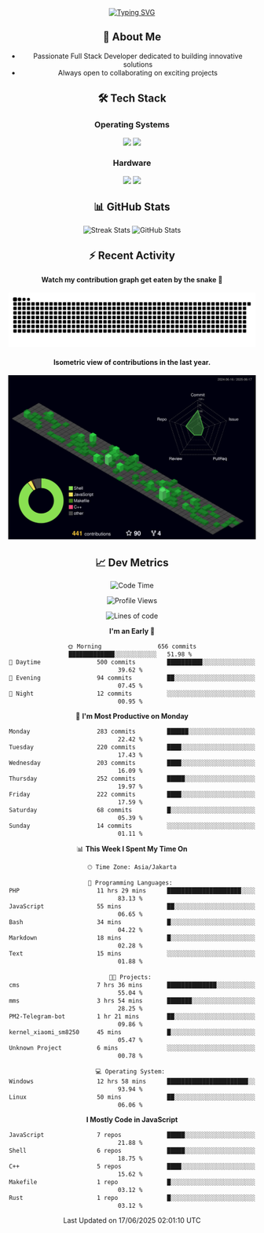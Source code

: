 <div align="center" style="max-width: 900px; margin: auto;">
<a href="https://github.com/thunderkex">
  <img src="https://readme-typing-svg.herokuapp.com?font=Fira+Code&pause=1000&center=true&vCenter=true&width=435&lines=Ha+ha!+I+am+here!;Told+you+a+storm+was+coming!" alt="Typing SVG" />
</a>

## 👋 About Me
- Passionate Full Stack Developer dedicated to building innovative solutions
- Always open to collaborating on exciting projects

## 🛠️ Tech Stack
### Operating Systems
<a href="#"><img src="https://img.shields.io/badge/Linux-FCC624?style=flat&logo=linux&logoColor=black"></a>
<a href="#"><img src="https://img.shields.io/badge/Windows-0078D6?style=flat&logo=windows&logoColor=white"></a>

### Hardware
<a href="#"><img src="https://img.shields.io/badge/Raspberry%20Pi-C51A4A?style=flat&logo=raspberrypi&logoColor=white"></a>
<a href="#"><img src="https://img.shields.io/badge/Arduino-00979D?style=flat&logo=Arduino&logoColor=white"></a>

## 📊 GitHub Stats
<div align="center">
  <img src="https://streak-stats.demolab.com?user=thunderkex&theme=tokyonight-duo&border_radius=20" alt="Streak Stats" />
  <img src="https://github-readme-stats.vercel.app/api?username=thunderkex&show_icons=true&theme=tokyonight&border_radius=20" alt="GitHub Stats" />
</div>

## ⚡ Recent Activity
<h4>Watch my contribution graph get eaten by the snake 🐍</h4>
<img width="600em" alt="thunderkex's Github commit snake" src="https://raw.githubusercontent.com/thunderkex/thunderkex/output/grid-snake-ov.svg" />

<h4>Isometric view of contributions in the last year.</h4>
<a href="./profile-3d-contrib/profile-night-green.svg">
	<img width="600em" src="./profile-3d-contrib/profile-night-green.svg">
</a>

## 📈 Dev Metrics
<!--START_SECTION:waka-->
![Code Time](http://img.shields.io/badge/Code%20Time-1%2C333%20hrs%2044%20mins-blue)

![Profile Views](http://img.shields.io/badge/Profile%20Views-1-blue)

![Lines of code](https://img.shields.io/badge/From%20Hello%20World%20I%27ve%20Written-3.4%20million%20lines%20of%20code-blue)

**I'm an Early 🐤** 

```text
🌞 Morning                656 commits         █████████████░░░░░░░░░░░░   51.98 % 
🌆 Daytime                500 commits         ██████████░░░░░░░░░░░░░░░   39.62 % 
🌃 Evening                94 commits          ██░░░░░░░░░░░░░░░░░░░░░░░   07.45 % 
🌙 Night                  12 commits          ░░░░░░░░░░░░░░░░░░░░░░░░░   00.95 % 
```
📅 **I'm Most Productive on Monday** 

```text
Monday                   283 commits         ██████░░░░░░░░░░░░░░░░░░░   22.42 % 
Tuesday                  220 commits         ████░░░░░░░░░░░░░░░░░░░░░   17.43 % 
Wednesday                203 commits         ████░░░░░░░░░░░░░░░░░░░░░   16.09 % 
Thursday                 252 commits         █████░░░░░░░░░░░░░░░░░░░░   19.97 % 
Friday                   222 commits         ████░░░░░░░░░░░░░░░░░░░░░   17.59 % 
Saturday                 68 commits          █░░░░░░░░░░░░░░░░░░░░░░░░   05.39 % 
Sunday                   14 commits          ░░░░░░░░░░░░░░░░░░░░░░░░░   01.11 % 
```


📊 **This Week I Spent My Time On** 

```text
🕑︎ Time Zone: Asia/Jakarta

💬 Programming Languages: 
PHP                      11 hrs 29 mins      █████████████████████░░░░   83.13 % 
JavaScript               55 mins             ██░░░░░░░░░░░░░░░░░░░░░░░   06.65 % 
Bash                     34 mins             █░░░░░░░░░░░░░░░░░░░░░░░░   04.22 % 
Markdown                 18 mins             █░░░░░░░░░░░░░░░░░░░░░░░░   02.28 % 
Text                     15 mins             ░░░░░░░░░░░░░░░░░░░░░░░░░   01.88 % 

🐱‍💻 Projects: 
cms                      7 hrs 36 mins       ██████████████░░░░░░░░░░░   55.04 % 
mms                      3 hrs 54 mins       ███████░░░░░░░░░░░░░░░░░░   28.25 % 
PM2-Telegram-bot         1 hr 21 mins        ██░░░░░░░░░░░░░░░░░░░░░░░   09.86 % 
kernel_xiaomi_sm8250     45 mins             █░░░░░░░░░░░░░░░░░░░░░░░░   05.47 % 
Unknown Project          6 mins              ░░░░░░░░░░░░░░░░░░░░░░░░░   00.78 % 

💻 Operating System: 
Windows                  12 hrs 58 mins      ███████████████████████░░   93.94 % 
Linux                    50 mins             ██░░░░░░░░░░░░░░░░░░░░░░░   06.06 % 
```

**I Mostly Code in JavaScript** 

```text
JavaScript               7 repos             █████░░░░░░░░░░░░░░░░░░░░   21.88 % 
Shell                    6 repos             █████░░░░░░░░░░░░░░░░░░░░   18.75 % 
C++                      5 repos             ████░░░░░░░░░░░░░░░░░░░░░   15.62 % 
Makefile                 1 repo              █░░░░░░░░░░░░░░░░░░░░░░░░   03.12 % 
Rust                     1 repo              █░░░░░░░░░░░░░░░░░░░░░░░░   03.12 % 
```




 Last Updated on 17/06/2025 02:01:10 UTC
<!--END_SECTION:waka-->
</div>
